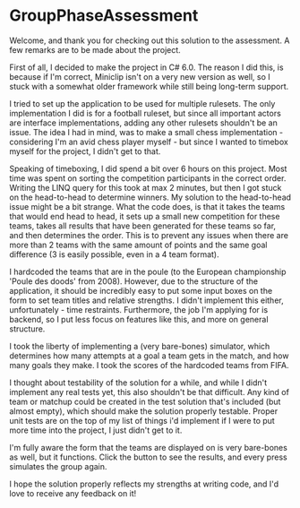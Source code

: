 # GroupPhaseAssessment

Welcome, and thank you for checking out this solution to the assessment.
A few remarks are to be made about the project.

First of all, I decided to make the project in C# 6.0. The reason I did this, is because if I'm correct, Miniclip isn't on a very new version as well, so I stuck with a somewhat older framework while still being long-term support.

I tried to set up the application to be used for multiple rulesets. The only implementation I did is for a football ruleset, but since all important actors are interface implementations, adding any other rulesets shouldn't be an issue.
The  idea I had in mind, was to make a small chess implementation - considering I'm an avid chess player myself - but since I wanted to timebox myself for the project, I didn't get to that.

Speaking of timeboxing, I did spend a bit over 6 hours on this project. Most time was spent on sorting the competition participants in the correct order. Writing the LINQ query for this took at max 2 minutes, but then I got stuck on the head-to-head to determine winners.
My solution to the head-to-head issue might be a bit strange. What the code does, is that it takes the teams that would end head to head, it sets up a small new competition for these teams, takes all results that have been generated for these teams so far,
and then determines the order. This is to prevent any issues when there are more than 2 teams with the same amount of points and the same goal difference (3 is easily possible, even in a 4 team format).

I hardcoded the teams that are in the poule (to the European championship 'Poule des doods' from 2008). However, due to the structure of the application, it should be incredibly easy to put some input boxes on the form to set team titles and relative strengths. 
I didn't implement this either, unfortunately - time restraints. Furthermore, the job I'm applying for is backend, so I put less focus on features like this, and more on general structure.

I took the liberty of implementing a (very bare-bones) simulator, which determines how many attempts at a goal a team gets in the match, and how many goals they make. I took the scores of the hardcoded teams from FIFA.

I thought about testability of the solution for a while, and while I didn't implement any real tests yet, this also shouldn't be that difficult. Any kind of team or matchup could be created in the test solution that's included (but almost empty), which should make the solution properly testable. 
Proper unit tests are on the top of my list of things i'd implement if I were to put more time into the project, I just didn't get to it.

I'm fully aware the form that the teams are displayed on is very bare-bones as well, but it functions. Click the button to see the results, and every press simulates the group again. 

I hope the solution properly reflects my strengths at writing code, and I'd love to receive any feedback on it!

